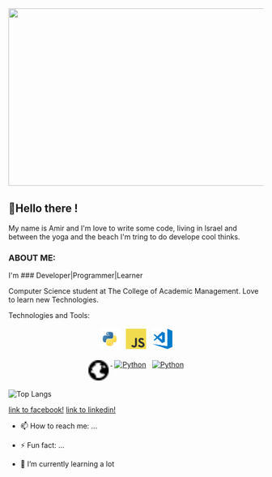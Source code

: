 
<img src ="https://www.techrevolve.com/wp-content/uploads/2020/03/Game-Development.png" width ="1100" height="350">



## 👋Hello there !

My name is Amir and I'm love to write some code, living in lsrael and between the yoga and the beach I'm tring to do develope cool thinks.


###  ABOUT ME:

I'm ### Developer|Programmer|Learner

Computer Science student at The College of Academic Management.
Love to learn new Technologies.


Technologies and Tools:

<p align="center">
<img src="https://raw.githubusercontent.com/github/explore/80688e429a7d4ef2fca1e82350fe8e3517d3494d/topics/python/python.png" alt="Python" height="40" style="vertical-align:top; margin:4px">
<img src="https://raw.githubusercontent.com/github/explore/80688e429a7d4ef2fca1e82350fe8e3517d3494d/topics/javascript/javascript.png" alt="Javascript" height="40" style="vertical-align:top; margin:4px">
<img src="https://raw.githubusercontent.com/github/explore/80688e429a7d4ef2fca1e82350fe8e3517d3494d/topics/visual-studio-code/visual-studio-code.png" alt="VS Code" height="40" style="vertical-align:top; margin:4px">
</p>




<p align="center">
 <a href="https://charalambosioannou.github.io/" target="_blank" rel="noopener noreferrer"> <img src="https://raw.githubusercontent.com/iconic/open-iconic/master/svg/globe.svg" alt="Python" height="40" style="vertical-align:top; margin:4px"> </a>
 <a href="https://linkedin.com/in/charalambosioannou" target="_blank" rel="noopener noreferrer"> <img src="https://cdn.jsdelivr.net/npm/simple-icons@v3/icons/linkedin.svg" alt="Python" height="40" style="vertical-align:top; margin:4px"></a>
 <a href="mailto:cioannou1997@gmail.com"> <img src="https://cdn.jsdelivr.net/npm/simple-icons@v3/icons/gmail.svg" alt="Python" height="40" style="vertical-align:top; margin:4px"></a>
</p>



![Top Langs](https://github-readme-stats.vercel.app/api/top-langs/?username=CharalambosIoannou&theme=tokyonight)




[link to facebook!](https://www.facebook.com/amir.gefen.5/)
[link to linkedin!](https://www.linkedin.com/in/amir-gefen/)



- 📫 How to reach me: ...

- ⚡ Fun fact: ...

- 🌱 I’m currently learning a lot
